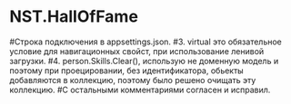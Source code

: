 # NST.HallOfFame
#Строка подключения в appsettings.json.
#3. virtual это обязательное условие для навигационных свойст, при использование ленивой загрузки.
#4. person.Skills.Clear(), использую не доменную модель и поэтому при проецировании, без идентификатора, обьекты добавляются в коллекцию, поэтому было решено очищать эту коллекцию.
#С остальными комментариями согласен и исправил.

